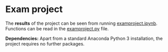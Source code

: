 # Exam project

The **results** of the project can be seen from running [examproject.ipynb](examproject.ipynb).
Functions can be read in the [examproject.py](examproject.py) file.

**Dependencies:** Apart from a standard Anaconda Python 3 installation, the project requires no further packages.